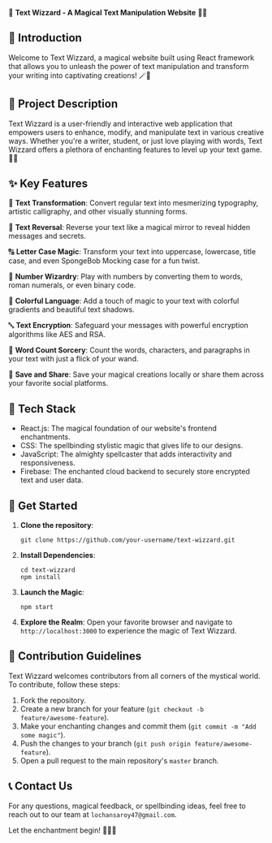 📝 **Text Wizzard - A Magical Text Manipulation Website** 🧙‍♂️



## 🌟 Introduction

Welcome to Text Wizzard, a magical website built using React framework that allows you to unleash the power of text manipulation and transform your writing into captivating creations! 🪄🌌

## 🎯 Project Description

Text Wizzard is a user-friendly and interactive web application that empowers users to enhance, modify, and manipulate text in various creative ways. Whether you're a writer, student, or just love playing with words, Text Wizzard offers a plethora of enchanting features to level up your text game. 📜✨

## ✨ Key Features

🔡 **Text Transformation**: Convert regular text into mesmerizing typography, artistic calligraphy, and other visually stunning forms.

🔄 **Text Reversal**: Reverse your text like a magical mirror to reveal hidden messages and secrets.

🔠 **Letter Case Magic**: Transform your text into uppercase, lowercase, title case, and even SpongeBob Mocking case for a fun twist.

🔢 **Number Wizardry**: Play with numbers by converting them to words, roman numerals, or even binary code.

🎨 **Colorful Language**: Add a touch of magic to your text with colorful gradients and beautiful text shadows.

🔤 **Text Encryption**: Safeguard your messages with powerful encryption algorithms like AES and RSA.

🧮 **Word Count Sorcery**: Count the words, characters, and paragraphs in your text with just a flick of your wand.

💾 **Save and Share**: Save your magical creations locally or share them across your favorite social platforms.

## 🧪 Tech Stack

- React.js: The magical foundation of our website's frontend enchantments.
- CSS: The spellbinding stylistic magic that gives life to our designs.
- JavaScript: The almighty spellcaster that adds interactivity and responsiveness.
- Firebase: The enchanted cloud backend to securely store encrypted text and user data.

## 🚀 Get Started

1. **Clone the repository**:
   ```
   git clone https://github.com/your-username/text-wizzard.git
   ```

2. **Install Dependencies**:
   ```
   cd text-wizzard
   npm install
   ```

3. **Launch the Magic**:
   ```
   npm start
   ```

4. **Explore the Realm**: Open your favorite browser and navigate to `http://localhost:3000` to experience the magic of Text Wizzard.

## 📝 Contribution Guidelines

Text Wizzard welcomes contributors from all corners of the mystical world. To contribute, follow these steps:

1. Fork the repository.
2. Create a new branch for your feature (`git checkout -b feature/awesome-feature`).
3. Make your enchanting changes and commit them (`git commit -m "Add some magic"`).
4. Push the changes to your branch (`git push origin feature/awesome-feature`).
5. Open a pull request to the main repository's `master` branch.



## 📞 Contact Us

For any questions, magical feedback, or spellbinding ideas, feel free to reach out to our team at `lochansaroy47@gmail.com`.

Let the enchantment begin! 🌟🔮✨
